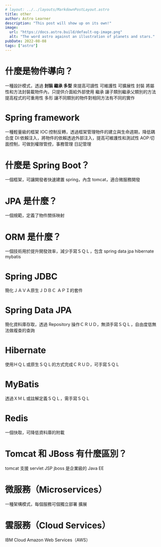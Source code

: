 ```yaml
---
# layout: ../../layouts/MarkdownPostLayout.astro
title: other
author: Astro Learner
description: "This post will show up on its own!"
image:
  url: "https://docs.astro.build/default-og-image.png"
  alt: "The word astro against an illustration of planets and stars."
pubDate: 2022-08-08
tags: ["astro"]
---
```


# 什麼是物件導向？

一種設計模式，透過 **封裝 繼承 多型** 來提高可讀性 可維護性 可擴展性
封裝 將屬性和方法封裝載物件內，只提供介面給外部使用
繼承 讓子類別繼承父類別的方法 提高程式的可重用性
多形 讓不同類別的物件對相同方法有不同的實作

# Spring framework

一種輕量級的框架
IOC:控制反轉，透過框架管理物件的建立與生命週期，降低耦合度
DI:依賴注入，將物件的依賴透過外部注入，提高可維護性和測試性
AOP:切面控制，可做到權限管控，事務管理 日記管理

# 什麼是 Spring Boot？

一個框架，可讓開發者快速建置 spring，內含 tomcat，適合微服務開發

# JPA 是什麼？

一個規範，定義了物件關係映射

# ORM 是什麼？

一個技術用於提升開發效率，減少手寫ＳＱＬ，包含 spring data jpa hibernate mybatis

# Spring JDBC

簡化ＪＡＶＡ原生ＪＤＢＣ ＡＰＩ的套件

# Spring Data JPA

簡化資料庫存取，透過 Repository 操作ＣＲＵＤ，無須手寫ＳＱＬ，自由度低無法做複查的查詢

# Hibernate

使用ＨＱＬ或原生ＳＱＬ的方式完成ＣＲＵＤ，可手寫ＳＱＬ

# MyBatis

透過ＸＭＬ或註解定義ＳＱＬ，需手寫ＳＱＬ

# Redis

一個快取，可降低資料庫的附載

# Tomcat 和 JBoss 有什麼區別？

tomcat 支援 servlet JSP
jboss 是企業級的 Java EE

# 微服務（Microservices）

一種架構模式，每個服務可個獨立部署 擴展

# 雲服務（Cloud Services）

IBM Cloud
Amazon Web Services（AWS）
